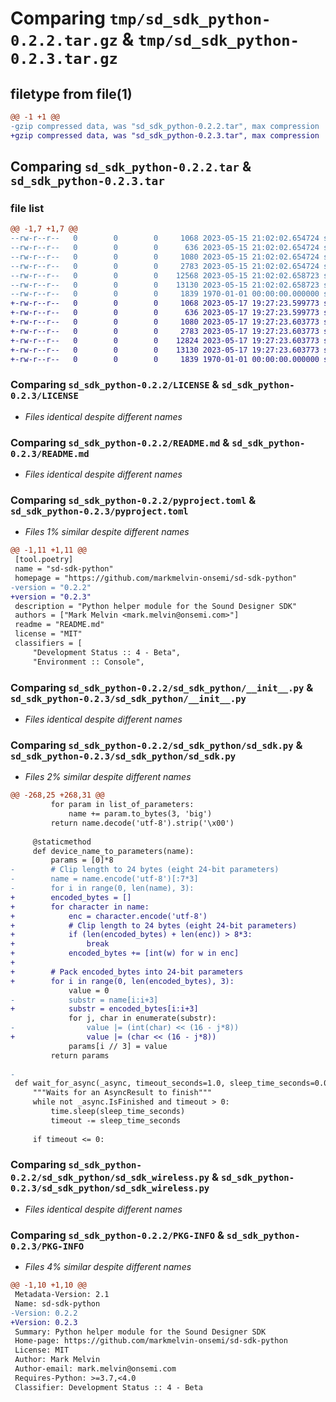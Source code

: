 # Comparing `tmp/sd_sdk_python-0.2.2.tar.gz` & `tmp/sd_sdk_python-0.2.3.tar.gz`

## filetype from file(1)

```diff
@@ -1 +1 @@
-gzip compressed data, was "sd_sdk_python-0.2.2.tar", max compression
+gzip compressed data, was "sd_sdk_python-0.2.3.tar", max compression
```

## Comparing `sd_sdk_python-0.2.2.tar` & `sd_sdk_python-0.2.3.tar`

### file list

```diff
@@ -1,7 +1,7 @@
--rw-r--r--   0        0        0     1068 2023-05-15 21:02:02.654724 sd_sdk_python-0.2.2/LICENSE
--rw-r--r--   0        0        0      636 2023-05-15 21:02:02.654724 sd_sdk_python-0.2.2/README.md
--rw-r--r--   0        0        0     1080 2023-05-15 21:02:02.654724 sd_sdk_python-0.2.2/pyproject.toml
--rw-r--r--   0        0        0     2783 2023-05-15 21:02:02.654724 sd_sdk_python-0.2.2/sd_sdk_python/__init__.py
--rw-r--r--   0        0        0    12568 2023-05-15 21:02:02.658723 sd_sdk_python-0.2.2/sd_sdk_python/sd_sdk.py
--rw-r--r--   0        0        0    13130 2023-05-15 21:02:02.658723 sd_sdk_python-0.2.2/sd_sdk_python/sd_sdk_wireless.py
--rw-r--r--   0        0        0     1839 1970-01-01 00:00:00.000000 sd_sdk_python-0.2.2/PKG-INFO
+-rw-r--r--   0        0        0     1068 2023-05-17 19:27:23.599773 sd_sdk_python-0.2.3/LICENSE
+-rw-r--r--   0        0        0      636 2023-05-17 19:27:23.599773 sd_sdk_python-0.2.3/README.md
+-rw-r--r--   0        0        0     1080 2023-05-17 19:27:23.603773 sd_sdk_python-0.2.3/pyproject.toml
+-rw-r--r--   0        0        0     2783 2023-05-17 19:27:23.603773 sd_sdk_python-0.2.3/sd_sdk_python/__init__.py
+-rw-r--r--   0        0        0    12824 2023-05-17 19:27:23.603773 sd_sdk_python-0.2.3/sd_sdk_python/sd_sdk.py
+-rw-r--r--   0        0        0    13130 2023-05-17 19:27:23.603773 sd_sdk_python-0.2.3/sd_sdk_python/sd_sdk_wireless.py
+-rw-r--r--   0        0        0     1839 1970-01-01 00:00:00.000000 sd_sdk_python-0.2.3/PKG-INFO
```

### Comparing `sd_sdk_python-0.2.2/LICENSE` & `sd_sdk_python-0.2.3/LICENSE`

 * *Files identical despite different names*

### Comparing `sd_sdk_python-0.2.2/README.md` & `sd_sdk_python-0.2.3/README.md`

 * *Files identical despite different names*

### Comparing `sd_sdk_python-0.2.2/pyproject.toml` & `sd_sdk_python-0.2.3/pyproject.toml`

 * *Files 1% similar despite different names*

```diff
@@ -1,11 +1,11 @@
 [tool.poetry]
 name = "sd-sdk-python"
 homepage = "https://github.com/markmelvin-onsemi/sd-sdk-python"
-version = "0.2.2"
+version = "0.2.3"
 description = "Python helper module for the Sound Designer SDK"
 authors = ["Mark Melvin <mark.melvin@onsemi.com>"]
 readme = "README.md"
 license = "MIT"
 classifiers = [
     "Development Status :: 4 - Beta",
     "Environment :: Console",
```

### Comparing `sd_sdk_python-0.2.2/sd_sdk_python/__init__.py` & `sd_sdk_python-0.2.3/sd_sdk_python/__init__.py`

 * *Files identical despite different names*

### Comparing `sd_sdk_python-0.2.2/sd_sdk_python/sd_sdk.py` & `sd_sdk_python-0.2.3/sd_sdk_python/sd_sdk.py`

 * *Files 2% similar despite different names*

```diff
@@ -268,25 +268,31 @@
         for param in list_of_parameters:
             name += param.to_bytes(3, 'big')
         return name.decode('utf-8').strip('\x00')
 
     @staticmethod
     def device_name_to_parameters(name):
         params = [0]*8
-        # Clip length to 24 bytes (eight 24-bit parameters)
-        name = name.encode('utf-8')[:7*3]
-        for i in range(0, len(name), 3):
+        encoded_bytes = []
+        for character in name:
+            enc = character.encode('utf-8')
+            # Clip length to 24 bytes (eight 24-bit parameters)
+            if (len(encoded_bytes) + len(enc)) > 8*3:
+                break
+            encoded_bytes += [int(w) for w in enc]
+
+        # Pack encoded_bytes into 24-bit parameters
+        for i in range(0, len(encoded_bytes), 3):
             value = 0
-            substr = name[i:i+3]
+            substr = encoded_bytes[i:i+3]
             for j, char in enumerate(substr):
-                value |= (int(char) << (16 - j*8))
+                value |= (char << (16 - j*8))
             params[i // 3] = value
         return params
 
-
 def wait_for_async(_async, timeout_seconds=1.0, sleep_time_seconds=0.01):
     """Waits for an AsyncResult to finish"""
     while not _async.IsFinished and timeout > 0:
         time.sleep(sleep_time_seconds)
         timeout -= sleep_time_seconds
 
     if timeout <= 0:
```

### Comparing `sd_sdk_python-0.2.2/sd_sdk_python/sd_sdk_wireless.py` & `sd_sdk_python-0.2.3/sd_sdk_python/sd_sdk_wireless.py`

 * *Files identical despite different names*

### Comparing `sd_sdk_python-0.2.2/PKG-INFO` & `sd_sdk_python-0.2.3/PKG-INFO`

 * *Files 4% similar despite different names*

```diff
@@ -1,10 +1,10 @@
 Metadata-Version: 2.1
 Name: sd-sdk-python
-Version: 0.2.2
+Version: 0.2.3
 Summary: Python helper module for the Sound Designer SDK
 Home-page: https://github.com/markmelvin-onsemi/sd-sdk-python
 License: MIT
 Author: Mark Melvin
 Author-email: mark.melvin@onsemi.com
 Requires-Python: >=3.7,<4.0
 Classifier: Development Status :: 4 - Beta
```

